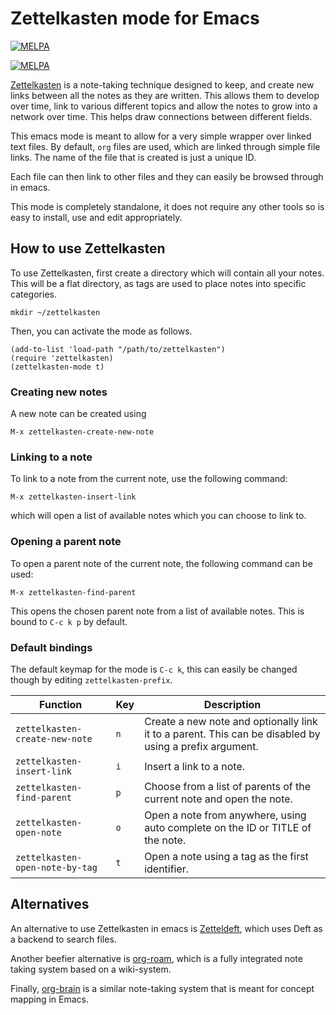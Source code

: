 # Zettelkasten mode for Emacs

[![MELPA](https://melpa.org/packages/zettelkasten-badge.svg)](https://melpa.org/#/zettelkasten)

[![MELPA](https://melpa.org/packages/org-zettelkasten-badge.svg)](https://melpa.org/#/org-zettelkasten)

[Zettelkasten](https://zettelkasten.de/) is a note-taking technique designed to keep, and create new links between all the notes as they are written. This allows them to develop over time, link to various different topics and allow the notes to grow into a network over time. This helps draw connections between different fields.

This emacs mode is meant to allow for a very simple wrapper over linked text files. By default, `org` files are used, which are linked through simple file links. The name of the file that is created is just a unique ID.

Each file can then link to other files and they can easily be browsed through in emacs.

This mode is completely standalone, it does not require any other tools so is easy to install, use and edit appropriately.

## How to use Zettelkasten

To use Zettelkasten, first create a directory which will contain all your notes. This will be a flat directory, as tags are used to place notes into specific categories.

``` shell
mkdir ~/zettelkasten
```

Then, you can activate the mode as follows.

```emacs-lisp
(add-to-list 'load-path "/path/to/zettelkasten")
(require 'zettelkasten)
(zettelkasten-mode t)
```

### Creating new notes

A new note can be created using

``` text
M-x zettelkasten-create-new-note
```

### Linking to a note

To link to a note from the current note, use the following command:

``` text
M-x zettelkasten-insert-link
```

which will open a list of available notes which you can choose to link to.

### Opening a parent note

To open a parent note of the current note, the following command can be used:

``` text
M-x zettelkasten-find-parent
```

This opens the chosen parent note from a list of available notes. This is bound to `C-c k p` by default.

### Default bindings

The default keymap for the mode is `C-c k`, this can easily be changed though by editing `zettelkasten-prefix`.

| Function | Key | Description |
|---|---|---|
| `zettelkasten-create-new-note` | `n` | Create a new note and optionally link it to a parent. This can be disabled by using a prefix argument. |
| `zettelkasten-insert-link` | `i` | Insert a link to a note. |
| `zettelkasten-find-parent` | `p` | Choose from a list of parents of the current note and open the note. |
| `zettelkasten-open-note` | `o` | Open a note from anywhere, using auto complete on the ID or TITLE of the note. |
| `zettelkasten-open-note-by-tag` | `t` | Open a note using a tag as the first identifier. |

## Alternatives

An alternative to use Zettelkasten in emacs is [Zetteldeft](https://github.com/EFLS/zetteldeft), which uses Deft as a backend to search files.

Another beefier alternative is [org-roam](https://github.com/jethrokuan/org-roam/), which is a fully integrated note taking system based on a wiki-system.

Finally, [org-brain](https://github.com/Kungsgeten/org-brain) is a similar note-taking system that is meant for concept mapping in Emacs.
